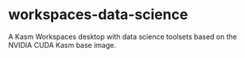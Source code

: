 # workspaces-data-science
A Kasm Workspaces desktop with data science toolsets based on the NVIDIA CUDA Kasm base image.
